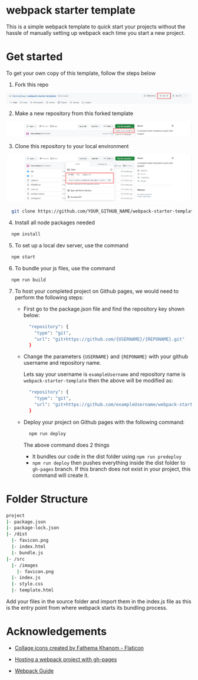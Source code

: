 # webpack starter template

This is a simple webpack template to quick start your projects without the hassle of manually setting up webpack each time you start a new project.

# Get started

To get your own copy of this template, follow the steps below

1. Fork this repo

<img src="./extra-assets/fork.JPG" alt="Fork repo by clicking on the fork button" title="Fork repo">

2. Make a new repository from this forked template

<img src="./extra-assets/create-new-repo.JPG" alt="Create a new repository by clicking on the 'use this template' button and selecting 'create a new repository' " title="Create a new repository">

3. Clone this repository to your local environment

<img src="./extra-assets/clone-repo.JPG" alt="Clone the repository by clicking on the 'clone' button and copying the URL from HTTPS" title="Clone repository">

```sh
  git clone https://github.com/YOUR_GITHUB_NAME/webpack-starter-template.git
```

4. Install all node packages needed

```sh
  npm install
```

5. To set up a local dev server, use the command

```sh
  npm start
```

6. To bundle your js files, use the command

```sh
  npm run build
```

7. To host your completed project on Github pages, we would need to perform the following steps:

   - First go to the package.json file and find the repository key shown below:

     ```sh
       "repository": {
         "type": "git",
         "url": "git+https://github.com/{USERNAME}/{REPONAME}.git"
       }
     ```

   - Change the parameters `{USERNAME}` and `{REPONAME}` with your github username and repository name.

     Lets say your username is `exampleUsername` and repository name is `webpack-starter-template` then the above will be modified as:

     ```sh
       "repository": {
         "type": "git",
         "url": "git+https://github.com/exampleUsername/webpack-starter-template.git"
       }
     ```

   - Deploy your project on Github pages with the following command:

     ```sh
       npm run deploy
     ```

     The above command does 2 things

     - It bundles our code in the dist folder using `npm run predeploy`
     - `npm run deploy` then pushes everything inside the dist folder to `gh-pages` branch. If this branch does not exist in your project, this command will create it.

# Folder Structure

```sh
project
|- package.json
|- package-lock.json
|- /dist
  |- favicon.png
  |- index.html
  |- bundle.js
|- /src
  |- /images
    |- favicon.png
  |- index.js
  |- style.css
  |- template.html

```

Add your files in the source folder and import them in the index.js file as this is the entry point from where webpack starts its bundling process.

# Acknowledgements

- <a href="https://www.flaticon.com/free-icons/collage" title="collage icons">Collage icons created by Fathema Khanom - Flaticon</a>

- <a href="https://www.learnhowtoprogram.com/intermediate-javascript/team-week/hosting-a-webpack-project-with-gh-pages">Hosting a webpack project with gh-pages</a>

- <a href="https://webpack.js.org/guides/">Webpack Guide</a>

